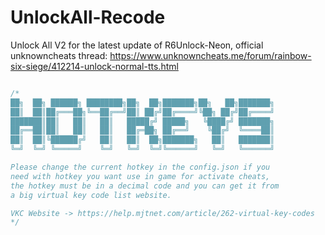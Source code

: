 # UnlockAll-Recode
Unlock All V2 for the latest update of R6Unlock-Neon, official unknowncheats thread: https://www.unknowncheats.me/forum/rainbow-six-siege/412214-unlock-normal-tts.html

```c++

/*
██╗  ██╗ ██████╗ ████████╗██╗  ██╗███████╗██╗   ██╗███████╗
██║  ██║██╔═══██╗╚══██╔══╝██║ ██╔╝██╔════╝╚██╗ ██╔╝██╔════╝
███████║██║   ██║   ██║   █████╔╝ █████╗   ╚████╔╝ ███████╗
██╔══██║██║   ██║   ██║   ██╔═██╗ ██╔══╝    ╚██╔╝  ╚════██║
██║  ██║╚██████╔╝   ██║   ██║  ██╗███████╗   ██║   ███████║
╚═╝  ╚═╝ ╚═════╝    ╚═╝   ╚═╝  ╚═╝╚══════╝   ╚═╝   ╚══════╝

Please change the current hotkey in the config.json if you 
need with hotkey you want use in game for activate cheats, 
the hotkey must be in a decimal code and you can get it from 
a big virtual key code list website.

VKC Website -> https://help.mjtnet.com/article/262-virtual-key-codes
*/
```
